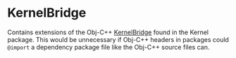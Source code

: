 # KernelBridge

Contains extensions of the Obj-C++ [KernelBridge](../Kernel/include/Kernel.h) found in the Kernel
package. This would be unnecessary if Obj-C++ headers in packages could `@import` a dependency package file like the
Obj-C++ source files can.
